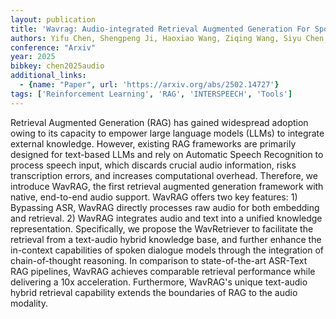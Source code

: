 ```yaml
---
layout: publication
title: 'Wavrag: Audio-integrated Retrieval Augmented Generation For Spoken Dialogue Models'
authors: Yifu Chen, Shengpeng Ji, Haoxiao Wang, Ziqing Wang, Siyu Chen, Jinzheng He, Jin Xu, Zhou Zhao
conference: "Arxiv"
year: 2025
bibkey: chen2025audio
additional_links:
  - {name: "Paper", url: 'https://arxiv.org/abs/2502.14727'}
tags: ['Reinforcement Learning', 'RAG', 'INTERSPEECH', 'Tools']
---
```

Retrieval Augmented Generation (RAG) has gained widespread adoption owing to
its capacity to empower large language models (LLMs) to integrate external
knowledge. However, existing RAG frameworks are primarily designed for
text-based LLMs and rely on Automatic Speech Recognition to process speech
input, which discards crucial audio information, risks transcription errors,
and increases computational overhead. Therefore, we introduce WavRAG, the first
retrieval augmented generation framework with native, end-to-end audio support.
WavRAG offers two key features: 1) Bypassing ASR, WavRAG directly processes raw
audio for both embedding and retrieval. 2) WavRAG integrates audio and text
into a unified knowledge representation. Specifically, we propose the
WavRetriever to facilitate the retrieval from a text-audio hybrid knowledge
base, and further enhance the in-context capabilities of spoken dialogue models
through the integration of chain-of-thought reasoning. In comparison to
state-of-the-art ASR-Text RAG pipelines, WavRAG achieves comparable retrieval
performance while delivering a 10x acceleration. Furthermore, WavRAG's unique
text-audio hybrid retrieval capability extends the boundaries of RAG to the
audio modality.

